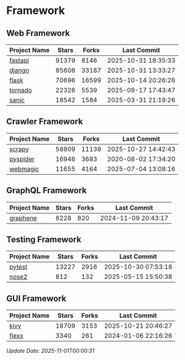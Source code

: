 # Framework

## Web Framework
| Project Name | Stars | Forks | Last Commit |
| ------------ | ----- | ----- | ----------- |
| [fastapi](https://github.com/fastapi/fastapi) | 91379 | 8146 | 2025-10-31 18:35:33 |
| [django](https://github.com/django/django) | 85608 | 33187 | 2025-10-31 13:33:27 |
| [flask](https://github.com/pallets/flask) | 70696 | 16599 | 2025-10-14 20:26:26 |
| [tornado](https://github.com/tornadoweb/tornado) | 22326 | 5539 | 2025-09-17 17:43:47 |
| [sanic](https://github.com/sanic-org/sanic) | 18542 | 1584 | 2025-03-31 21:19:26 |

## Crawler Framework
| Project Name | Stars | Forks | Last Commit |
| ------------ | ----- | ----- | ----------- |
| [scrapy](https://github.com/scrapy/scrapy) | 58809 | 11139 | 2025-10-27 14:42:43 |
| [pyspider](https://github.com/binux/pyspider) | 16946 | 3683 | 2020-08-02 17:34:20 |
| [webmagic](https://github.com/code4craft/webmagic) | 11655 | 4164 | 2025-07-04 13:08:16 |

## GraphQL Framework
| Project Name | Stars | Forks | Last Commit |
| ------------ | ----- | ----- | ----------- |
| [graphene](https://github.com/graphql-python/graphene) | 8228 | 820 | 2024-11-09 20:43:17 |

## Testing Framework
| Project Name | Stars | Forks | Last Commit |
| ------------ | ----- | ----- | ----------- |
| [pytest](https://github.com/pytest-dev/pytest) | 13227 | 2916 | 2025-10-30 07:53:18 |
| [nose2](https://github.com/nose-devs/nose2) | 812 | 132 | 2025-05-15 15:50:38 |

## GUI Framework
| Project Name | Stars | Forks | Last Commit |
| ------------ | ----- | ----- | ----------- |
| [kivy](https://github.com/kivy/kivy) | 18709 | 3153 | 2025-10-21 20:46:27 |
| [flexx](https://github.com/flexxui/flexx) | 3340 | 261 | 2024-01-06 22:16:26 |

*Update Date: 2025-11-01T00:00:31*